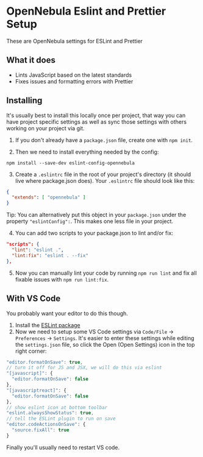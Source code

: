 # OpenNebula Eslint and Prettier Setup
These are OpenNebula settings for ESLint and Prettier

## What it does
* Lints JavaScript based on the latest standards
* Fixes issues and formatting errors with Prettier

## Installing

It's usually best to install this locally once per project, that way you can have project specific settings as well as sync those settings with others working on your project via git.

1. If you don't already have a `package.json` file, create one with `npm init`.

2. Then we need to install everything needed by the config:

```
npm install --save-dev eslint-config-opennebula
```

3. Create a `.eslintrc` file in the root of your project's directory (it should live where package.json does). Your `.eslintrc` file should look like this:

```json
{
  "extends": [ "opennebula" ]
}
```


Tip: You can alternatively put this object in your `package.json` under the property `"eslintConfig":`. This makes one less file in your project.

4. You can add two scripts to your package.json to lint and/or fix:

```json
"scripts": {
  "lint": "eslint .",
  "lint:fix": "eslint . --fix"
},
```

5. Now you can manually lint your code by running `npm run lint` and fix all fixable issues with `npm run lint:fix`.

## With VS Code
You probably want your editor to do this though.

1. Install the [ESLint package](https://marketplace.visualstudio.com/items?itemName=dbaeumer.vscode-eslint)
2. Now we need to setup some VS Code settings via `Code/File` → `Preferences` → `Settings`. It's easier to enter these settings while editing the `settings.json` file, so click the Open (Open Settings) icon in the top right corner:
  ```js
  "editor.formatOnSave": true,
  // turn it off for JS and JSX, we will do this via eslint
  "[javascript]": {
    "editor.formatOnSave": false
  },
  "[javascriptreact]": {
    "editor.formatOnSave": false
  },
  // show eslint icon at bottom toolbar
  "eslint.alwaysShowStatus": true,
  // tell the ESLint plugin to run on save
  "editor.codeActionsOnSave": {
    "source.fixAll": true
  }
  ```

Finally you'll usually need to restart VS code.